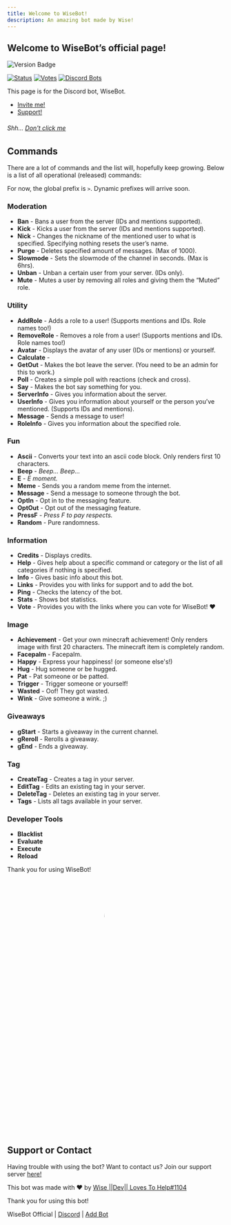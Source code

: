 ```yaml
---
title: Welcome to WiseBot!
description: An amazing bot made by Wise!
---
```


## Welcome to WiseBot’s official page!
![Version Badge](https://img.shields.io/badge/Version-Beta%20v1.3.0-%235539CC?style=for-the-badge&logo=discord)

[![Status](https://top.gg/api/widget/status/708265201438425128.svg?leftcolor=5539CC)](https://top.gg/bot/708265201438425128) [![Votes](https://top.gg/api/widget/upvotes/708265201438425128.svg?noavatar=true&leftcolor=5539CC)](https://top.gg/bot/708265201438425128) [![Discord Bots](https://top.gg/api/widget/owner/708265201438425128.svg?noavatar=true&leftcolor=5539CC)](https://top.gg/bot/708265201438425128)


This page is for the Discord bot, WiseBot.
- [Invite me!](./invite)
- [Support!](./support)

###### Shh... [Don't click me](https://rebrand.ly/Mod-application)

## Commands
There are a lot of commands and the list will, hopefully keep growing. Below is a list of all operational (released) commands:

For now, the global prefix is `>`. Dynamic prefixes will arrive soon.

### Moderation

- **Ban** - Bans a user from the server (IDs and mentions supported).
- **Kick** - Kicks a user from the server (IDs and mentions supported).
- **Nick** - Changes the nickname of the mentioned user to what is specified. Specifying nothing resets the user’s name.
- **Purge** - Deletes specified amount of messages. (Max of 1000).
- **Slowmode** - Sets the slowmode of the channel in seconds. (Max is 6hrs).
- **Unban** - Unban a certain user from your server. (IDs only).
- **Mute** - Mutes a user by removing all roles and giving them the “Muted” role.

### Utility

- **AddRole** - Adds a role to a user! (Supports mentions and IDs. Role names too!)
- **RemoveRole** - Removes a role from a user! (Supports mentions and IDs. Role names too!)
- **Avatar** - Displays the avatar of any user (IDs or mentions) or yourself.
- **Calculate** - 
- **GetOut** - Makes the bot leave the server. (You need to be an admin for this to work.)
- **Poll** - Creates a simple poll with reactions (check and cross).
- **Say** - Makes the bot say something for you.
- **ServerInfo** - Gives you information about the server.
- **UserInfo** - Gives you information about yourself or the person you’ve mentioned. (Supports IDs and mentions).
- **Message** - Sends a message to user!
- **RoleInfo** - Gives you information about the specified role.

### Fun
- **Ascii** - Converts your text into an ascii code block. Only renders first 10 characters.
- **Beep** - _Beep… Beep…_
- **E** - _E moment._
- **Meme** - Sends you a random meme from the internet.
- **Message** - Send a message to someone through the bot.
- **OptIn** - Opt in to the messaging feature.
- **OptOut** - Opt out of the messaging feature.
- **PressF** - _Press F to pay respects._
- **Random** - Pure randomness.

### Information
- **Credits** - Displays credits.
- **Help** - Gives help about a specific command or category or the list of all categories if nothing is specified.
- **Info** - Gives basic info about this bot.
- **Links** - Provides you with links for support and to add the bot.
- **Ping** - Checks the latency of the bot.
- **Stats** - Shows bot statistics.
- **Vote** - Provides you with the links where you can vote for WiseBot! ❤️

### Image
- **Achievement** - Get your own minecraft achievement! Only renders image with first 20 characters. The minecraft item is completely random.
- **Facepalm** - Facepalm.
- **Happy** - Express your happiness! (or someone else's!)
- **Hug** - Hug someone or be hugged.
- **Pat** - Pat someone or be patted.
- **Trigger** - Trigger someone or yourself!
- **Wasted** - Oof! They got wasted.
- **Wink** - Give someone a wink. ;)

### Giveaways
- **gStart** - Starts a giveaway in the current channel.
- **gReroll** - Rerolls a giveaway.
- **gEnd** - Ends a giveaway.

### Tag
- **CreateTag** - Creates a tag in your server.
- **EditTag** - Edits an existing tag in your server.
- **DeleteTag** - Deletes an existing tag in your server.
- **Tags** - Lists all tags available in your server.

### Developer Tools
- **Blacklist**
- **Evaluate**
- **Execute**
- **Reload**

Thank you for using WiseBot!

<img src="https://cdn.discordapp.com/avatars/708265201438425128/079dcccdc25467061ac10c8870b74b01.png" alt="WiseBot Avatar" style="display: block; margin-left: auto; margin-right: auto; width: 15%; border-radius: 50%;">

## Support or Contact
Having trouble with using the bot? Want to contact us? Join our support server [here!](./support)

This bot was made with ❤ by [Wise \|\|Dev\|\| Loves To Help#1104](./developer)

Thank you for using this bot!

WiseBot Official | [Discord](./support) | [Add Bot](./invite)
